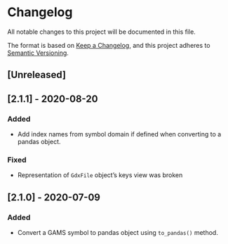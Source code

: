 # Changelog
All notable changes to this project will be documented in this file.

The format is based on [Keep a Changelog](https://keepachangelog.com/en/1.0.0/),
and this project adheres to [Semantic Versioning](https://semver.org/spec/v2.0.0.html).

## [Unreleased]

## [2.1.1] - 2020-08-20
### Added
* Add index names from symbol domain if defined when converting to a pandas object.

### Fixed
* Representation of `GdxFile` object’s keys view was broken

## [2.1.0] - 2020-07-09
### Added
* Convert a GAMS symbol to pandas object using `to_pandas()` method.
